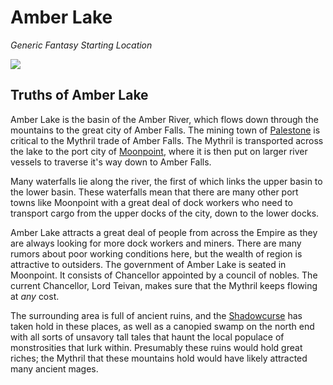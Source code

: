 # Amber Lake

*Generic Fantasy Starting Location*

![](amber_lake.png)

## Truths of Amber Lake

Amber Lake is the basin of the Amber River, which flows down through the mountains to the great city of Amber Falls. The mining town of [Palestone](Palestone.md) is critical to the Mythril trade of Amber Falls. The Mythril is transported across the lake to the port city of [Moonpoint](Moonpoint.md), where it is then put on larger river vessels to traverse it's way down to Amber Falls.

Many waterfalls lie along the river, the first of which links the upper basin to the lower basin. These waterfalls mean that there are many other port towns like Moonpoint with a great deal of dock workers who need to transport cargo from the upper docks of the city, down to the lower docks.

Amber Lake attracts a great deal of people from across the Empire as they are always looking for more dock workers and miners. There are many rumors about poor working conditions here, but the wealth of region is attractive to outsiders. The government of Amber Lake is seated in Moonpoint. It consists of Chancellor appointed by a council of nobles. The current Chancellor, Lord Teivan, makes sure that the Mythril keeps flowing at *any* cost.

The surrounding area is full of ancient ruins, and the [Shadowcurse](../../../Game%20Procedures/Hazards/Shadowcurse.md) has taken hold in these places, as well as a canopied swamp on the north end with all sorts of unsavory tall tales that haunt the local populace of monstrosities that lurk within. Presumably these ruins would hold great riches; the Mythril that these mountains hold would have likely attracted many ancient mages.
